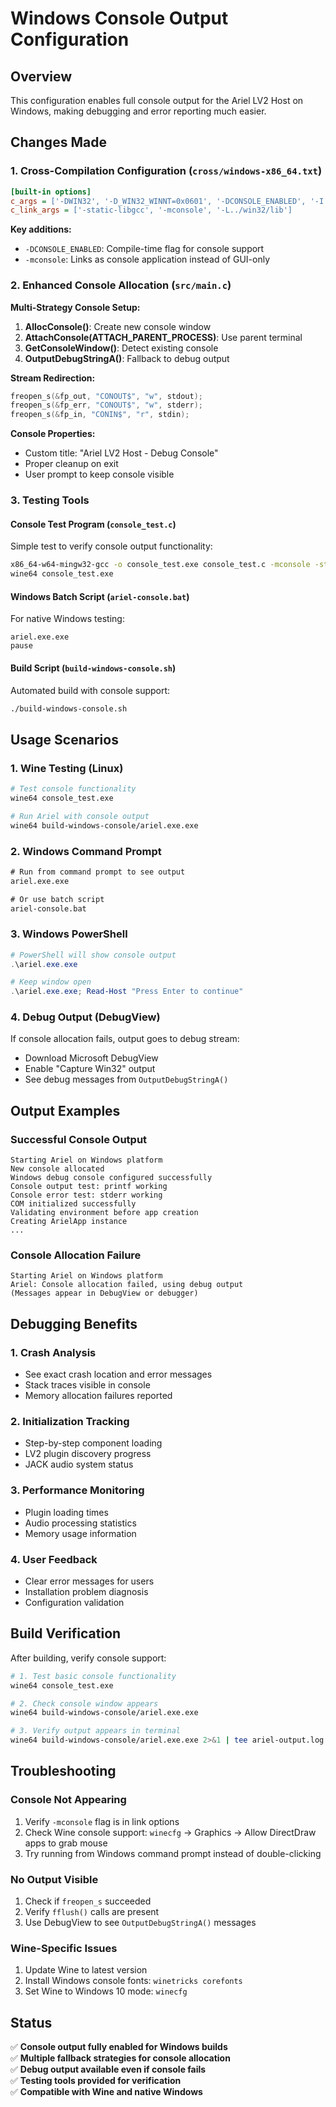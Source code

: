 # Windows Console Output Configuration

## Overview
This configuration enables full console output for the Ariel LV2 Host on Windows, making debugging and error reporting much easier.

## Changes Made

### 1. Cross-Compilation Configuration (`cross/windows-x86_64.txt`)
```ini
[built-in options]
c_args = ['-DWIN32', '-D_WIN32_WINNT=0x0601', '-DCONSOLE_ENABLED', '-I../win32/include']
c_link_args = ['-static-libgcc', '-mconsole', '-L../win32/lib']
```

**Key additions:**
- `-DCONSOLE_ENABLED`: Compile-time flag for console support
- `-mconsole`: Links as console application instead of GUI-only

### 2. Enhanced Console Allocation (`src/main.c`)

**Multi-Strategy Console Setup:**
1. **AllocConsole()**: Create new console window
2. **AttachConsole(ATTACH_PARENT_PROCESS)**: Use parent terminal
3. **GetConsoleWindow()**: Detect existing console
4. **OutputDebugStringA()**: Fallback to debug output

**Stream Redirection:**
```c
freopen_s(&fp_out, "CONOUT$", "w", stdout);
freopen_s(&fp_err, "CONOUT$", "w", stderr);
freopen_s(&fp_in, "CONIN$", "r", stdin);
```

**Console Properties:**
- Custom title: "Ariel LV2 Host - Debug Console"
- Proper cleanup on exit
- User prompt to keep console visible

### 3. Testing Tools

#### Console Test Program (`console_test.c`)
Simple test to verify console output functionality:
```bash
x86_64-w64-mingw32-gcc -o console_test.exe console_test.c -mconsole -static-libgcc
wine64 console_test.exe
```

#### Windows Batch Script (`ariel-console.bat`)
For native Windows testing:
```batch
ariel.exe.exe
pause
```

#### Build Script (`build-windows-console.sh`)
Automated build with console support:
```bash
./build-windows-console.sh
```

## Usage Scenarios

### 1. **Wine Testing** (Linux)
```bash
# Test console functionality
wine64 console_test.exe

# Run Ariel with console output
wine64 build-windows-console/ariel.exe.exe
```

### 2. **Windows Command Prompt**
```cmd
# Run from command prompt to see output
ariel.exe.exe

# Or use batch script
ariel-console.bat
```

### 3. **Windows PowerShell**
```powershell
# PowerShell will show console output
.\ariel.exe.exe

# Keep window open
.\ariel.exe.exe; Read-Host "Press Enter to continue"
```

### 4. **Debug Output** (DebugView)
If console allocation fails, output goes to debug stream:
- Download Microsoft DebugView
- Enable "Capture Win32" output
- See debug messages from `OutputDebugStringA()`

## Output Examples

### Successful Console Output
```
Starting Ariel on Windows platform
New console allocated
Windows debug console configured successfully
Console output test: printf working
Console error test: stderr working
COM initialized successfully
Validating environment before app creation
Creating ArielApp instance
...
```

### Console Allocation Failure
```
Starting Ariel on Windows platform
Ariel: Console allocation failed, using debug output
(Messages appear in DebugView or debugger)
```

## Debugging Benefits

### 1. **Crash Analysis**
- See exact crash location and error messages
- Stack traces visible in console
- Memory allocation failures reported

### 2. **Initialization Tracking**
- Step-by-step component loading
- LV2 plugin discovery progress  
- JACK audio system status

### 3. **Performance Monitoring**
- Plugin loading times
- Audio processing statistics
- Memory usage information

### 4. **User Feedback**
- Clear error messages for users
- Installation problem diagnosis
- Configuration validation

## Build Verification

After building, verify console support:

```bash
# 1. Test basic console functionality
wine64 console_test.exe

# 2. Check console window appears
wine64 build-windows-console/ariel.exe.exe

# 3. Verify output appears in terminal
wine64 build-windows-console/ariel.exe.exe 2>&1 | tee ariel-output.log
```

## Troubleshooting

### Console Not Appearing
1. Verify `-mconsole` flag is in link options
2. Check Wine console support: `winecfg` → Graphics → Allow DirectDraw apps to grab mouse
3. Try running from Windows command prompt instead of double-clicking

### No Output Visible  
1. Check if `freopen_s` succeeded
2. Verify `fflush()` calls are present
3. Use DebugView to see `OutputDebugStringA()` messages

### Wine-Specific Issues
1. Update Wine to latest version
2. Install Windows console fonts: `winetricks corefonts`
3. Set Wine to Windows 10 mode: `winecfg`

## Status
✅ **Console output fully enabled for Windows builds**  
✅ **Multiple fallback strategies for console allocation**  
✅ **Debug output available even if console fails**  
✅ **Testing tools provided for verification**  
✅ **Compatible with Wine and native Windows**